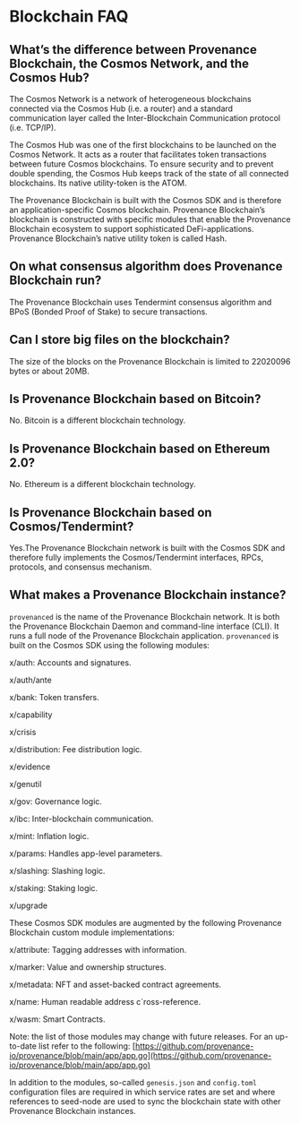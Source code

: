 # Blockchain FAQ

## What’s the difference between Provenance Blockchain, the Cosmos Network, and the Cosmos Hub? <a id="whats-the-difference-between-provenance-the-cosmos-network-and-the-cosmos-hub"></a>

The Cosmos Network is a network of heterogeneous blockchains connected via the Cosmos Hub \(i.e. a router\) and a standard communication layer called the Inter-Blockchain Communication protocol \(i.e. TCP/IP\).

The Cosmos Hub was one of the first blockchains to be launched on the Cosmos Network. It acts as a router that facilitates token transactions between future Cosmos blockchains. To ensure security and to prevent double spending, the Cosmos Hub keeps track of the state of all connected blockchains. Its native utility-token is the ATOM.

The Provenance Blockchain is built with the Cosmos SDK and is therefore an application-specific Cosmos blockchain. Provenance Blockchain’s blockchain is constructed with specific modules that enable the Provenance Blockchain ecosystem to support sophisticated DeFi-applications. Provenance Blockchain’s native utility token is called Hash.

## On what consensus algorithm does Provenance Blockchain run? <a id="on-what-consensus-algorithm-does-provenance-run"></a>

The Provenance Blockchain uses Tendermint consensus algorithm and BPoS \(Bonded Proof of Stake\) to secure transactions.

## Can I store big files on the blockchain? <a id="how-can-i-store-big-files-on-the-blockchain"></a>

The size of the blocks on the Provenance Blockchain is limited to 22020096 bytes or about 20MB.

## Is Provenance Blockchain based on Bitcoin? <a id="is-provenance-based-on-bitcoin"></a>

No. Bitcoin is a different blockchain technology.

## Is Provenance Blockchain based on Ethereum 2.0? <a id="is-provenance-based-on-ethereum-2-0"></a>

No. Ethereum is a different blockchain technology.

## Is Provenance Blockchain based on Cosmos/Tendermint? <a id="is-provenance-based-on-cosmos-tendermint"></a>

Yes.The Provenance Blockchain network is built with the Cosmos SDK and therefore fully implements the Cosmos/Tendermint interfaces, RPCs, protocols, and consensus mechanism.

## What makes a Provenance Blockchain instance? <a id="what-makes-a-provenance-blockchain-instance"></a>

`provenanced` is the name of the Provenance Blockchain network. It is both the Provenance Blockchain Daemon and command-line interface \(CLI\). It runs a full node of the Provenance Blockchain application. `provenanced` is built on the Cosmos SDK using the following modules:

x/auth: Accounts and signatures.

x/auth/ante

x/bank: Token transfers.

x/capability

x/crisis

x/distribution: Fee distribution logic.

x/evidence

x/genutil

x/gov: Governance logic.

x/ibc: Inter-blockchain communication.

x/mint: Inflation logic.

x/params: Handles app-level parameters.

x/slashing: Slashing logic.

x/staking: Staking logic.

x/upgrade

These Cosmos SDK modules are augmented by the following Provenance Blockchain custom module implementations:

x/attribute: Tagging addresses with information.

x/marker: Value and ownership structures.

x/metadata: NFT and asset-backed contract agreements.

x/name: Human readable address c\`ross-reference.

x/wasm: Smart Contracts.

Note: the list of those modules may change with future releases. For an up-to-date list refer to the following: [https://github.com/provenance-io/provenance/blob/main/app/app.go](https://github.com/provenance-io/provenance/blob/main/app/app.go)

In addition to the modules, so-called `genesis.json` and `config.toml` configuration files are required in which service rates are set and where references to seed-node are used to sync the blockchain state with other Provenance Blockchain instances.

